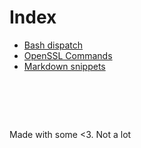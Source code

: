 # Index

- [Bash dispatch](bash-dispatch.md)
- [OpenSSL Commands](openssl-commands.md)
- [Markdown snippets](markdown.md)


#  &nbsp;
<!-- This ~~will be eventually~~ is generated. -->
Made with some <3. Not a lot